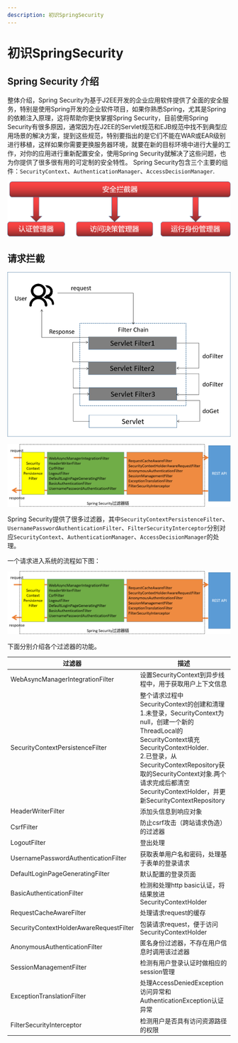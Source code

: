 ```yaml
---
description: 初识SpringSecurity
---
```


# 初识SpringSecurity

## Spring Security 介绍
整体介绍，Spring Security为基于J2EE开发的企业应用软件提供了全面的安全服务，特别是使用Spring开发的企业软件项目，如果你熟悉Spring，尤其是Spring的依赖注入原理，这将帮助你更快掌握Spring Security，目前使用Spring Security有很多原因，通常因为在J2EE的Servlet规范和EJB规范中找不到典型应用场景的解决方案，提到这些规范，特别要指出的是它们不能在WAR或EAR级别进行移植，这样如果你需要更换服务器环境，就要在新的目标环境中进行大量的工作，对你的应用进行重新配置安全，使用Spring Security就解决了这些问题，也为你提供了很多很有用的可定制的安全特性。
​ Spring Security包含三个主要的组件：`SecurityContext`、`AuthenticationManager`、`AccessDecisionManager`.

![组件](/blogImg/springsecurity/1.png)

## 请求拦截

![用户请求](/blogImg/springsecurity/2.png)


![过滤器链](/blogImg/springsecurity/3.png)

​Spring Security提供了很多过滤器，其中`SecurityContextPersistenceFilter`、`UsernamePasswordAuthenticationFilter`、`FilterSecurityInterceptor`分别对应`SecurityContext`、`AuthenticationManager`、`AccessDecisionManager`的处理。

一个请求进入系统的流程如下图：

![请求流程](/blogImg/springsecurity/3.png)

下面分别介绍各个过滤器的功能。

|  过滤器   | 描述  |
|  ----  | ----  |
| WebAsyncManagerIntegrationFilter  | 设置SecurityContext到异步线程中，用于获取用户上下文信息 |
| SecurityContextPersistenceFilter  | 整个请求过程中SecurityContext的创建和清理<br>1.未登录，SecurityContext为null，创建一个新的ThreadLocal的SecurityContext填充SecurityContextHolder.<br>2.已登录，从SecurityContextRepository获取的SecurityContext对象.两个请求完成后都清空SecurityContextHolder，并更新SecurityContextRepository  |
| HeaderWriterFilter  | 添加头信息到响应对象 |
| CsrfFilter  | 防止csrf攻击（跨站请求伪造）的过滤器 |
| LogoutFilter  | 登出处理 |
| UsernamePasswordAuthenticationFilter  | 获取表单用户名和密码，处理基于表单的登录请求 |
| DefaultLoginPageGeneratingFilter  | 默认配置的登录页面 |
| BasicAuthenticationFilter  | 检测和处理http basic认证，将结果放进SecurityContextHolder |
| RequestCacheAwareFilter  | 处理请求request的缓存 |
| SecurityContextHolderAwareRequestFilter  | 包装请求request，便于访问SecurityContextHolder |
| AnonymousAuthenticationFilter  | 匿名身份过滤器，不存在用户信息时调用该过滤器 |
| SessionManagementFilter  | 检测有用户登录认证时做相应的session管理 |
| ExceptionTranslationFilter  | 处理AccessDeniedException访问异常和AuthenticationException认证异常 |
| FilterSecurityInterceptor  | 检测用户是否具有访问资源路径的权限 |
